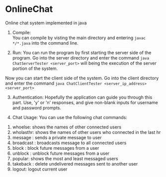 # OnlineChat
Online chat system implemented in java

1. Compile:   
You can compile by visting the main directory and entering `javac */*.java` into the command line.


2. Run:
You can run the program by first starting the server side of the program. Go into the server directory and enter the command `java ChatServerTester <server_port>` will being the execution of the server portion of the system.   
   
Now you can start the client side of the system. Go into the client directory and enter the command `java ChatClientTester <server_ip_address> <server_port>`

3. Authentication:
Hopefully the application can guide you through this part. Use, 'y' or 'n' responses, and give non-blank inputs for username and password prompts.

4. Chat Usage:
You can use the following chat commands:
1) whoelse: shows the names of other connected users
2) wholasthr: shows the names of other users who connected in the last hr
3) message <user> <message>: sends a private message to user
4) broadcast <message>: broadcasts message to all connected users
5) block <user>: block future messages from a user
6) unblock <user>: unblock future messages from a user
7) popular: shows the most and least messaged users
8) takeback <user>: delete undelivered messages sent to another user
9) logout: logout current user
